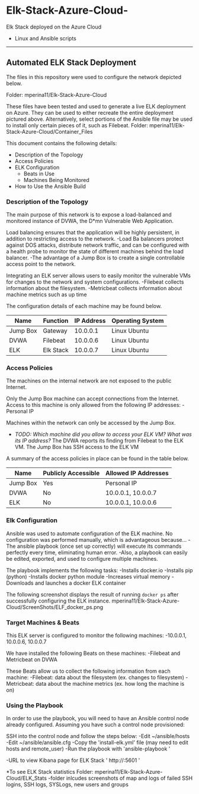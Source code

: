 # Elk-Stack-Azure-Cloud-
Elk Stack deployed on the Azure Cloud
+ Linux and Ansible scripts

------------------------------------------------------------------------------------------

## Automated ELK Stack Deployment

The files in this repository were used to configure the network depicted below.

Folder: mperina11/Elk-Stack-Azure-Cloud

These files have been tested and used to generate a live ELK deployment on Azure. They can be used to either recreate the entire deployment pictured above. Alternatively, select portions of the Ansible file may be used to install only certain pieces of it, such as Filebeat.
Folder: mperina11/Elk-Stack-Azure-Cloud/Container_Files

This document contains the following details:
- Description of the Topology
- Access Policies
- ELK Configuration
  - Beats in Use
  - Machines Being Monitored
- How to Use the Ansible Build


### Description of the Topology

The main purpose of this network is to expose a load-balanced and monitored instance of DVWA, the D*mn Vulnerable Web Application.

Load balancing ensures that the application will be highly persistent, in addition to restricting access to the network.
-Load Ba balancers protect against DOS attacks, distribute network traffic, and can be configured with 
 a health probe to monitor the state of different machines behind the load balancer.
-The advantage of a Jump Box is to create a single controllable access point to the network.

Integrating an ELK server allows users to easily monitor the vulnerable VMs for changes to the network and system configurations.
-Filebeat collects information about the filesystem.
-Metricbeat collects information about machine metrics such as up time 

The configuration details of each machine may be found below.

| Name     | Function | IP Address | Operating System |
|----------|----------|------------|------------------|
| Jump Box | Gateway  | 10.0.0.1   | Linux Ubuntu     |
| DVWA     | Filebeat | 10.0.0.6   | Linux Ubuntu     |
| ELK      | Elk Stack| 10.0.0.7   | Linux Ubuntu     |


### Access Policies

The machines on the internal network are not exposed to the public Internet. 

Only the Jump Box machine can accept connections from the Internet. Access to this machine is only allowed from the following IP addresses:
-Personal IP

Machines within the network can only be accessed by the Jump Box.
- _TODO: Which machine did you allow to access your ELK VM? What was its IP address?_
The DVWA reports its finding from Filebeat to the ELK VM.
The Jump Box has SSH access to the ELK VM

A summary of the access policies in place can be found in the table below.

| Name     | Publicly Accessible | Allowed IP Addresses |
|----------|---------------------|----------------------|
| Jump Box | Yes                 | Personal IP          |
| DVWA     | No                  | 10.0.0.1, 10.0.0.7   |
| ELK      | No                  | 10.0.0.1, 10.0.0.6   |

### Elk Configuration

Ansible was used to automate configuration of the ELK machine. No configuration was performed manually, which is advantageous because...
-The ansible playbook (once set up correctly) will execute its commands perfectly every time, eliminating human error.
-Also, a playbook can easily be edited, exported, and used to configure multiple machines.

The playbook implements the following tasks:
-Installs docker.io
-Installs pip (python)
-Installs docker python module
-Increases virtual memory
-Downloads and launches a docker ELK container

The following screenshot displays the result of running `docker ps` after successfully configuring the ELK instance.
mperina11/Elk-Stack-Azure-Cloud/ScreenShots/ELF_docker_ps.png


### Target Machines & Beats
This ELK server is configured to monitor the following machines:
-10.0.0.1, 10.0.0.6, 10.0.0.7

We have installed the following Beats on these machines:
-Filebeat and Metricbeat on DVWA

These Beats allow us to collect the following information from each machine:
-Filebeat: data about the filesystem (ex. changes to filesystem)
-Metricbeat: data about the machine metrics (ex. how long the machine is on)

### Using the Playbook
In order to use the playbook, you will need to have an Ansible control node already configured. Assuming you have such a control node provisioned: 

SSH into the control node and follow the steps below:
-Edit ~/ansible/hosts
-Edit ~/ansible/ansible.cfg
-Copy the 'install-elk.yml' file (may need to edit hosts and remote_user)
-Run the playbook with 'ansible-playbook <filename>'

-URL to view Kibana page for ELK Stack ' http://<ELK VM IP HERE>:5601 '

*To see ELK Stack statistics
Folder: mperina11/Elk-Stack-Azure-Cloud/ELK_Stats
-folder inlcudes screenshots of map and logs of failed SSH logins, SSH logs, SYSLogs, new users and groups


